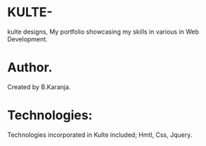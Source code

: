 # KULTE-
kulte designs, My portfolio showcasing my skills in various in Web Development.

# Author.
Created by B.Karanja.

# Technologies:
Technologies incorporated in Kulte included; Hmtl, Css, Jquery.

